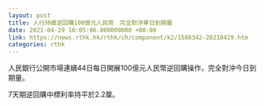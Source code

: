 ```yaml
---
layout: post
title: 人行持續逆回購100億元人民幣　完全對沖單日到期量
date: 2021-04-29 10:05:06.000000000 +08:00
link: https://news.rthk.hk/rthk/ch/component/k2/1588342-20210429.htm
categories: rthk
---
```


人民銀行公開市場連續44日每日開展100億元人民幣逆回購操作，完全對沖今日到期量。

7天期逆回購中標利率持平於2.2厘。
